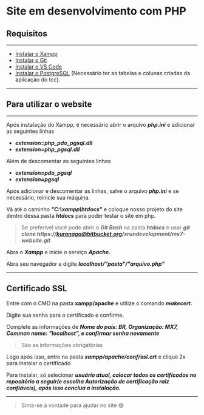 # __Site em desenvolvimento com PHP__

## __Requisitos__
***
 + [Instalar o Xampp](https://www.apachefriends.org/pt_br/index.html)
 + [Instalar o Git](https://git-scm.com/downloads)
 + [Instalar o VS Code](https://code.visualstudio.com/download)
 + [Instalar o PostgreSQL](https://www.postgresql.org/download/)
(Necessário ter as tabelas e colunas criadas da aplicação do tcc).
***
## __Para utilizar o website__
***
 Após instalação do Xampp, é necessário abrir o arquivo ___php.ini___ e adicionar as seguintes linhas

+ ___extension=php_pdo_pgsql.dll___
+ ___extension=php_pgsql.dll___

Além de descomentar as seguintes linhas

* ___extension=pdo_pgsql___
* ___extension=pgsql___

Após adicionar e descomentar as linhas, salve o arquivo ___php.ini___ e se necessário, reinicie sua máquina.

Vá até o caminho ___"C:\xampp\htdocs"___ e coloque nosso projeto do site dentro dessa pasta ___htdocs___ para poder testar o site em php.

> Se preferível você pode abrir o ___Git Bash___ na pasta ___htdocs___ e usar ___git clone https://kuranaga@bitbucket.org/xrundevelopment/mx7-website.git___

Abra o ___Xampp___ e inicie o serviço ___Apache.___

Abra seu navegador e digite ___localhost/"pasta"/"arquivo.php"___

***
## __Certificado SSL__

Entre com o CMD na pasta __xampp/apache__ e utilize o comando ___makecert.___

Digite sua senha para o certificado e confirme.

Complete as informações de ___Nome do país: BR, Organização: MX7, Common name: "localhost", e confirmar senha novamente___

> São as informações obrigatórias

Logo após isso, entre na pasta ___xampp/apache/conf/ssl.crt___ e clique 2x para instalar o certificado

Para instalar, só selecionar ___usuário atual, colocar todos os certificados no repositório a seguir(e escolha Autorização de certificação raiz confiáveis), após isso conclua a instalação.___

***
> Sinta-se à vontade para ajudar no site :smile: